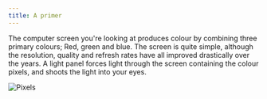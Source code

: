 ```yaml
---
title: A primer
---
```


The computer screen you're looking at produces colour by combining three primary colours; Red, green and blue. The screen is quite simple, although the resolution, quality and refresh rates have all improved drastically over the years. A light panel forces light through the screen containing the colour pixels, and shoots the light into your eyes.

![Pixels](../pixels.jpg)